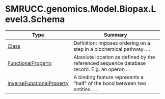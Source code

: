 ﻿
# SMRUCC.genomics.Model.Biopax.Level3.Schema

|Type|Summary|
|----|-------|
|[Class](./Class.md)|Definition: Imposes ordering on a step in a biochemical pathway.  ...|
|[FunctionalProperty](./FunctionalProperty.md)|Absolute location as defined by the referenced sequence database record. E.g. an operon  ...|
|[InverseFunctionalProperty](./InverseFunctionalProperty.md)|A binding feature represents a "half" of the bond between two entities.  ...|

